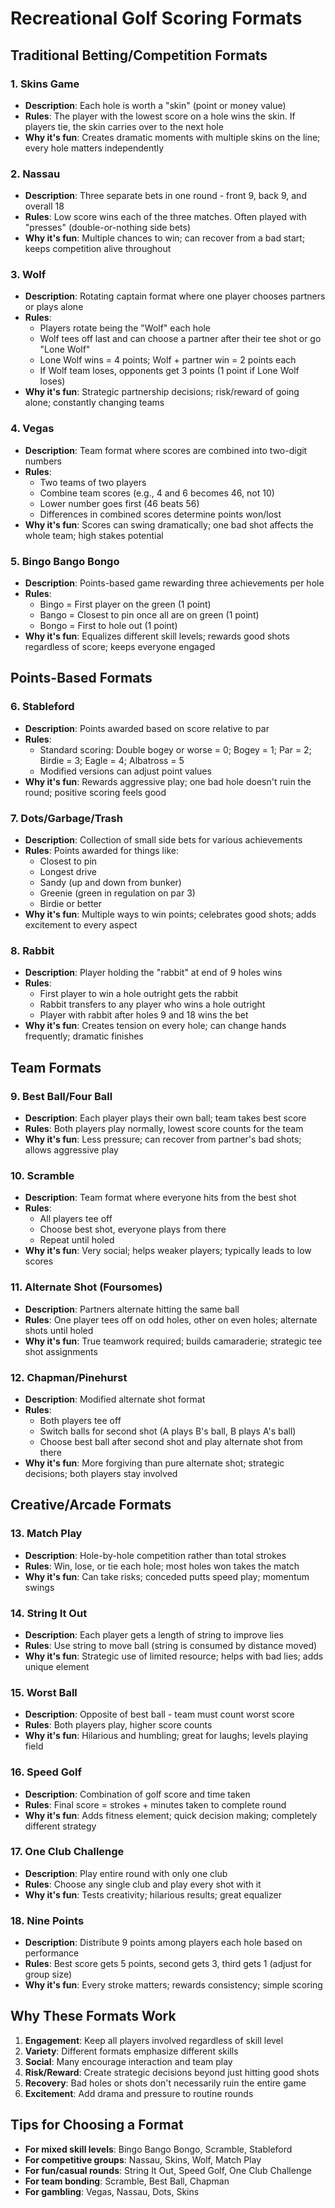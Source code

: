 # Recreational Golf Scoring Formats

## Traditional Betting/Competition Formats

### 1. **Skins Game**
- **Description**: Each hole is worth a "skin" (point or money value)
- **Rules**: The player with the lowest score on a hole wins the skin. If players tie, the skin carries over to the next hole
- **Why it's fun**: Creates dramatic moments with multiple skins on the line; every hole matters independently

### 2. **Nassau**
- **Description**: Three separate bets in one round - front 9, back 9, and overall 18
- **Rules**: Low score wins each of the three matches. Often played with "presses" (double-or-nothing side bets)
- **Why it's fun**: Multiple chances to win; can recover from a bad start; keeps competition alive throughout

### 3. **Wolf**
- **Description**: Rotating captain format where one player chooses partners or plays alone
- **Rules**: 
  - Players rotate being the "Wolf" each hole
  - Wolf tees off last and can choose a partner after their tee shot or go "Lone Wolf"
  - Lone Wolf wins = 4 points; Wolf + partner win = 2 points each
  - If Wolf team loses, opponents get 3 points (1 point if Lone Wolf loses)
- **Why it's fun**: Strategic partnership decisions; risk/reward of going alone; constantly changing teams

### 4. **Vegas**
- **Description**: Team format where scores are combined into two-digit numbers
- **Rules**: 
  - Two teams of two players
  - Combine team scores (e.g., 4 and 6 becomes 46, not 10)
  - Lower number goes first (46 beats 56)
  - Differences in combined scores determine points won/lost
- **Why it's fun**: Scores can swing dramatically; one bad shot affects the whole team; high stakes potential

### 5. **Bingo Bango Bongo**
- **Description**: Points-based game rewarding three achievements per hole
- **Rules**:
  - Bingo = First player on the green (1 point)
  - Bango = Closest to pin once all are on green (1 point)  
  - Bongo = First to hole out (1 point)
- **Why it's fun**: Equalizes different skill levels; rewards good shots regardless of score; keeps everyone engaged

## Points-Based Formats

### 6. **Stableford**
- **Description**: Points awarded based on score relative to par
- **Rules**:
  - Standard scoring: Double bogey or worse = 0; Bogey = 1; Par = 2; Birdie = 3; Eagle = 4; Albatross = 5
  - Modified versions can adjust point values
- **Why it's fun**: Rewards aggressive play; one bad hole doesn't ruin the round; positive scoring feels good

### 7. **Dots/Garbage/Trash**
- **Description**: Collection of small side bets for various achievements
- **Rules**: Points awarded for things like:
  - Closest to pin
  - Longest drive
  - Sandy (up and down from bunker)
  - Greenie (green in regulation on par 3)
  - Birdie or better
- **Why it's fun**: Multiple ways to win points; celebrates good shots; adds excitement to every aspect

### 8. **Rabbit**
- **Description**: Player holding the "rabbit" at end of 9 holes wins
- **Rules**:
  - First player to win a hole outright gets the rabbit
  - Rabbit transfers to any player who wins a hole outright
  - Player with rabbit after holes 9 and 18 wins the bet
- **Why it's fun**: Creates tension on every hole; can change hands frequently; dramatic finishes

## Team Formats

### 9. **Best Ball/Four Ball**
- **Description**: Each player plays their own ball; team takes best score
- **Rules**: Both players play normally, lowest score counts for the team
- **Why it's fun**: Less pressure; can recover from partner's bad shots; allows aggressive play

### 10. **Scramble**
- **Description**: Team format where everyone hits from the best shot
- **Rules**:
  - All players tee off
  - Choose best shot, everyone plays from there
  - Repeat until holed
- **Why it's fun**: Very social; helps weaker players; typically leads to low scores

### 11. **Alternate Shot (Foursomes)**
- **Description**: Partners alternate hitting the same ball
- **Rules**: One player tees off on odd holes, other on even holes; alternate shots until holed
- **Why it's fun**: True teamwork required; builds camaraderie; strategic tee shot assignments

### 12. **Chapman/Pinehurst**
- **Description**: Modified alternate shot format
- **Rules**:
  - Both players tee off
  - Switch balls for second shot (A plays B's ball, B plays A's ball)
  - Choose best ball after second shot and play alternate shot from there
- **Why it's fun**: More forgiving than pure alternate shot; strategic decisions; both players stay involved

## Creative/Arcade Formats

### 13. **Match Play**
- **Description**: Hole-by-hole competition rather than total strokes
- **Rules**: Win, lose, or tie each hole; most holes won takes the match
- **Why it's fun**: Can take risks; conceded putts speed play; momentum swings

### 14. **String It Out**
- **Description**: Each player gets a length of string to improve lies
- **Rules**: Use string to move ball (string is consumed by distance moved)
- **Why it's fun**: Strategic use of limited resource; helps with bad lies; adds unique element

### 15. **Worst Ball**
- **Description**: Opposite of best ball - team must count worst score
- **Rules**: Both players play, higher score counts
- **Why it's fun**: Hilarious and humbling; great for laughs; levels playing field

### 16. **Speed Golf**
- **Description**: Combination of golf score and time taken
- **Rules**: Final score = strokes + minutes taken to complete round
- **Why it's fun**: Adds fitness element; quick decision making; completely different strategy

### 17. **One Club Challenge**
- **Description**: Play entire round with only one club
- **Rules**: Choose any single club and play every shot with it
- **Why it's fun**: Tests creativity; hilarious results; great equalizer

### 18. **Nine Points**
- **Description**: Distribute 9 points among players each hole based on performance
- **Rules**: Best score gets 5 points, second gets 3, third gets 1 (adjust for group size)
- **Why it's fun**: Every stroke matters; rewards consistency; simple scoring

## Why These Formats Work

1. **Engagement**: Keep all players involved regardless of skill level
2. **Variety**: Different formats emphasize different skills
3. **Social**: Many encourage interaction and team play
4. **Risk/Reward**: Create strategic decisions beyond just hitting good shots
5. **Recovery**: Bad holes or shots don't necessarily ruin the entire game
6. **Excitement**: Add drama and pressure to routine rounds

## Tips for Choosing a Format

- **For mixed skill levels**: Bingo Bango Bongo, Scramble, Stableford
- **For competitive groups**: Nassau, Skins, Wolf, Match Play
- **For fun/casual rounds**: String It Out, Speed Golf, One Club Challenge
- **For team bonding**: Scramble, Best Ball, Chapman
- **For gambling**: Vegas, Nassau, Dots, Skins